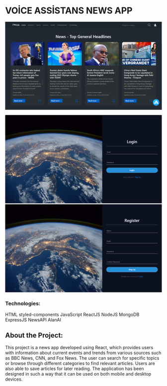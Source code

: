 # VOİCE ASSİSTANS NEWS APP

![Alt text](<Screenshot 2024-01-30 213253.png>)   


![Alt text](<Screenshot 2024-01-30 214910.png>)     ![Alt text](<Screenshot 2024-01-30 214919.png>)

### Technologies:
HTML styled-components JavaScript  ReactJS   NodeJS  MongoDB  ExpressJS   NewsAPI  AlanAI  

## About the Project:
This project is a news app developed using React, which provides users with information about current events 
and  trends from various sources such as BBC News, CNN, and Fox News. The user can search  for specific topics or browse through different categories to find relevant articles. Users are also able to save articles for later reading. The application has been designed in such a way that it can be used on both mobile and desktop devices.
